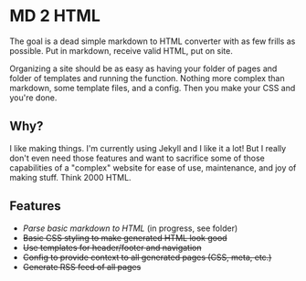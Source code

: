 # MD 2 HTML

The goal is a dead simple markdown to HTML converter with as few frills as possible. Put in markdown, receive valid HTML, put on site.

Organizing a site should be as easy as having your folder of pages and folder of templates and running the function. Nothing more complex than markdown, some template files, and a config. Then you make your CSS and you're done.

## Why?

I like making things. I'm currently using Jekyll and I like it a lot! But I really don't even need those features and want to sacrifice some of those capabilities of a "complex" website for ease of use, maintenance, and joy of making stuff. Think 2000 HTML.

## Features

* *Parse basic markdown to HTML* (in progress, see folder)
* ~~Basic CSS styling to make generated HTML look good~~
* ~~Use templates for header/footer and navigation~~
* ~~Config to provide context to all generated pages (CSS, meta, etc.)~~
* ~~Generate RSS feed of all pages~~
